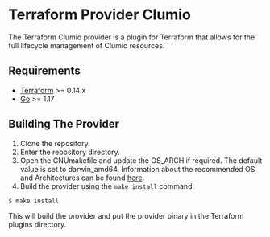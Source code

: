 # Terraform Provider Clumio

The Terraform Clumio provider is a plugin for Terraform that allows for the full 
lifecycle management of Clumio resources. 

## Requirements

-	[Terraform](https://www.terraform.io/downloads.html) >= 0.14.x
-	[Go](https://golang.org/doc/install) >= 1.17

## Building The Provider

1. Clone the repository.
2. Enter the repository directory.
3. Open the GNUmakefile and update the OS_ARCH if required. The default value is set to darwin_amd64. Information about the recommended OS and Architectures can be found [here](https://www.terraform.io/docs/registry/providers/os-arch.html).
4. Build the provider using the `make install` command: 
```sh
$ make install
```
This will build the provider and put the provider binary in the Terraform plugins 
directory.
